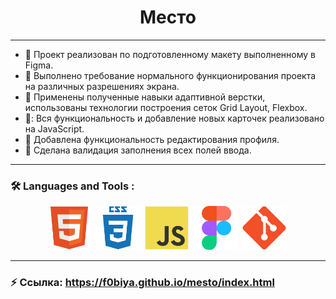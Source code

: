 # <h1 align="center">Место</h1>

- - -

- :telescope: Проект реализован по подготовленному макету выполненному в Figma.
- :telescope: Выполнено требование нормального функционирования проекта на различных разрешениях экрана. 
- :telescope: Применены полученные навыки адаптивной верстки, использованы технологии построения сеток Grid Layout, Flexbox.
-  🔭: Вся функциональность и добавление новых карточек реализовано на JavaScript.
- 🔭 Добавлена функциональность редактирования профиля.
- :telescope: Сделана валидация заполнения всех полей ввода.

- - -


 ### :hammer_and_wrench: Languages and Tools : 
 <div  align=center>
    <img src="https://github.com/devicons/devicon/blob/master/icons/html5/html5-original.svg" title="HTML5" alt="HTML" width="70" height="70"/>&nbsp;
    <img src="https://github.com/devicons/devicon/blob/master/icons/css3/css3-plain-wordmark.svg"  title="CSS3" alt="CSS" width="70" height="70"/>&nbsp;
    <img src="https://github.com/devicons/devicon/blob/master/icons/javascript/javascript-original.svg" title="JavaScript" alt="JavaScript" width="70" height="70"/>&nbsp;
  <img src="https://github.com/devicons/devicon/blob/master/icons/figma/figma-original.svg" title="Figma" alt="Figma" width="70" height="70"/>&nbsp;
<img src="https://github.com/devicons/devicon/blob/master/icons/git/git-original.svg" title="Github" alt="Github" width="70" height="70"/>&nbsp;
</div>

- - -

### ⚡ Ссылка: https://f0biya.github.io/mesto/index.html

